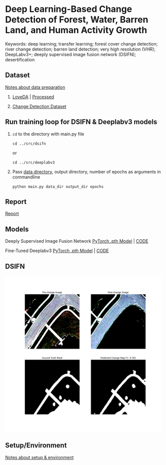 # **Deep Learning-Based Change Detection of Forest, Water, Barren Land, and Human Activity Growth**

Keywords: deep learning; transfer learning; forest cover change detection; river change detection; barren land detection; very high resolution (VHR); DeepLabv3+; deeply supervised image fusion network (DSIFN); desertification

## **Dataset**

[Notes about data preparation](/data_preparation)

1. [LoveDA](https://github.com/Junjue-Wang/LoveDA) | [Processed](https://drive.google.com/drive/folders/1AX5DdNeSseyn3rN89jYoNEznxX7QCUgH?usp=drive_link)

1. [Change Detection Dataset](https://isprs-archives.copernicus.org/articles/XLII-2/565/2018/)

## **Run training loop for DSIFN & Deeplabv3 models**

1. `cd` to the directory with main.py file
    ```
    cd ../src/dsifn
    ```

    or

    ```
    cd ../src/deeplabv3
    ```

1. Pass [data directory](https://isprs-archives.copernicus.org/articles/XLII-2/565/2018/), output directory, number of epochs as arguments in commandline
    ```
    python main.py data_dir output_dir epochs
    ```

## **Report**

[Report](https://drive.google.com/file/d/1cVmBE6pDX_FZewcTNYol1djh7_G_RyV4/view?usp=sharing)

## **Models**

Deeply Supervised Image Fusion Network [PyTorch .pth Model](https://drive.google.com/file/d/1FvhzXGa9grV2fcWcrTcKyfRg9HVwf81y/view?usp=sharing) | [CODE](/src/dsifn/)

Fine-Tuned Deeplabv3 [PyTorch .pth Model](https://drive.google.com/file/d/1soy__dmdOcu2osOa0UK_OAkoBa8s5dL1/view?usp=sharing) | [CODE](/src/deeplabv3/)

## **DSIFN**

![DSIFN prediction image](/src/dsifn/output/Figure_1.png)

## **Setup/Environment**

[Notes about setup & environment](/docs/setup)
